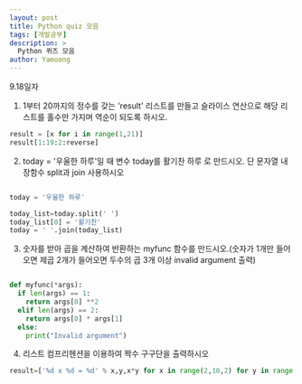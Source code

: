 ```yaml
---
layout: post
title: Python quiz 모음
tags: [개발공부]
description: >
  Python 퀴즈 모음
author: Yamoong
---
```


9.18일자

1. 1부터 20까지의 정수를 갖는 'result' 리스트를 만들고 슬라이스 연산으로 해당 리스트를 홀수만 가지며 역순이 되도록 하시오.

```python
result = [x for i in range(1,21)]
result[1:19:2:reverse]
```

2. today = '우울한 하루'일 때 변수 today를 활기찬 하루 로 만드시오. 단 문자열 내장함수 split과 join 사용하시오

```python

today = '우울한 하루'

today_list=today.split(' ')
today_list[0] = '활기찬'
today = ' '.join(today_list)

```

3. 숫자를 받아 곱을 계산하여 반환하는 myfunc 함수를 만드시오.(숫자가 1개만 들어오면 제곱 2개가 들어오면 두수의 곱 3개 이상 invalid argument 출력)

```python

def myfunc(*args):
  if len(args) == 1:
    return args[0] **2
  elif len(args) == 2:
    return args[0] * args[1]
  else:
    print("Invalid argument")
```

4. 리스트 컴프리헨션을 이용하여 짝수 구구단을 출력하시오


```python
result=['%d x %d = %d' % x,y,x*y for x in range(2,10,2) for y in range(1,10) ]
```
